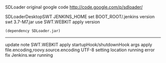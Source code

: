 SDLoader original
	google code http://code.google.com/p/sdloader/

SDLoaderDesktopSWT
	JENKINS_HOME set BOOT_ROOT/.jenkins version
	swt 3.7-M7.jar use SWT.WEBKIT apply version

	(dependency SDLoader.jar)

----------------------------------

update note
	SWT.WEBKIT apply
	startupHook/shutdownHook args apply
	file.encoding,roovy.source.encoding UTF-8 setting
	location running error fix Jenkins.war running
